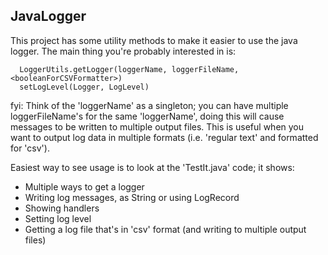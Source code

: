 JavaLogger
----------
This project has some utility methods to make it easier to use the java logger.  The main
thing you're probably interested in is:
```
  LoggerUtils.getLogger(loggerName, loggerFileName, <booleanForCSVFormatter>) 
  setLogLevel(Logger, LogLevel)
```

fyi: Think of the 'loggerName' as a singleton; you can have multiple loggerFileName's 
for the same 'loggerName', doing this will cause messages to be written to
multiple output files.  This is useful when you want to output log data in 
multiple formats (i.e. 'regular text' and formatted for 'csv').

Easiest way to see usage is to look at the 'TestIt.java' code; it shows:
- Multiple ways to get a logger
- Writing log messages, as String or using LogRecord
- Showing handlers
- Setting log level
- Getting a log file that's in 'csv' format (and writing to multiple output files) 